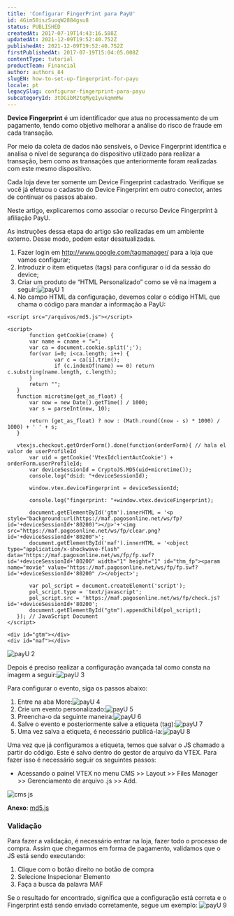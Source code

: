 ```yaml
---
title: 'Configurar FingerPrint para PayU'
id: 4Gim58iszSuoqW2884gsu8
status: PUBLISHED
createdAt: 2017-07-19T14:43:16.588Z
updatedAt: 2021-12-09T19:52:40.752Z
publishedAt: 2021-12-09T19:52:40.752Z
firstPublishedAt: 2017-07-19T15:04:05.008Z
contentType: tutorial
productTeam: Financial
author: authors_84
slugEN: how-to-set-up-fingerprint-for-payu
locale: pt
legacySlug: configurar-fingerprint-para-payu
subcategoryId: 3tDGibM2tqMyqIyukqmmMw
---
```


__Device Fingerprint__ é um identificador que atua no processamento de um pagamento, tendo como objetivo melhorar a análise do risco de fraude em cada transação. 

Por meio da coleta de dados não sensíveis, o Device Fingerprint identifica e analisa o nível de segurança do dispositivo utilizado para realizar a transação, bem como as transações que anteriormente foram realizadas com este mesmo dispositivo.

<div class="alert alert-info">
Cada loja deve ter somente um Device Fingerprint cadastrado. Verifique se você já efetuou o cadastro do Device Fingerprint em outro conector, antes de continuar os passos abaixo.
</div>

Neste artigo, explicaremos como associar o recurso Device Fingerprint à afiliação PayU.

<div class="alert alert-info">As instruções dessa etapa do artigo são realizadas em um ambiente externo. Desse modo, podem estar desatualizadas.</div>

1. Fazer login em http://www.google.com/tagmanager/ para a loja que vamos configurar;
2. Introduzir o item etiquetas (tags) para configurar o id da sessão do device;
3. Criar um produto de “HTML Personalizado” como se vê na imagem a seguir:![payU 1](https://images.contentful.com/alneenqid6w5/8Kc8zBKQFOmwK6G8ekgMa/2a26fa73a709b116cfdf899d4aee7a23/payU_1.png)
4. No campo HTML da configuração, devemos colar o código HTML que chama o código para mandar a informação a PayU:

```
<script src="/arquivos/md5.js"></script>

<script>
       function getCookie(cname) {
       var name = cname + "=";
       var ca = document.cookie.split(';');
       for(var i=0; i<ca.length; i++) {
               var c = ca[i].trim();
               if (c.indexOf(name) == 0) return c.substring(name.length, c.length);
       }
       return "";
   }
   function microtime(get_as_float) {
       var now = new Date().getTime() / 1000;
       var s = parseInt(now, 10);

       return (get_as_float) ? now : (Math.round((now - s) * 1000) / 1000) + ' ' + s;
   }

   vtexjs.checkout.getOrderForm().done(function(orderForm){ // hala el valor de userProfileId
       var uid = getCookie('VtexIdclientAutCookie') + orderForm.userProfileId;
       var deviceSessionId = CryptoJS.MD5(uid+microtime());
       console.log("dsid: "+deviceSessionId);

       window.vtex.deviceFingerprint = deviceSessionId;

       console.log("fingerprint: "+window.vtex.deviceFingerprint);

       document.getElementById('gtm').innerHTML = '<p style="background:url(https://maf.pagosonline.net/ws/fp?id='+deviceSessionId+'80200)"></p>'+'<img src="https://maf.pagosonline.net/ws/fp/clear.png?id='+deviceSessionId+'80200">';
       document.getElementById('maf').innerHTML = '<object type="application/x-shockwave-flash" data="https://maf.pagosonline.net/ws/fp/fp.swf?id='+deviceSessionId+'80200" width="1" height="1" id="thm_fp"><param name="movie" value="https://maf.pagosonline.net/ws/fp/fp.swf?id='+deviceSessionId+'80200" /></object>';

       var pol_script = document.createElement('script');
       pol_script.type = 'text/javascript';
       pol_script.src = 'https://maf.pagosonline.net/ws/fp/check.js?id='+deviceSessionId+'80200';
       document.getElementById("gtm").appendChild(pol_script);
   }); // JavaScript Document
</script>

<div id="gtm"></div>
<div id="maf"></div>
```

![payU 2](https://images.contentful.com/alneenqid6w5/4Y60ayHwaQa8ykaUQUmqgq/4a8ad711a25542b1513a75e94725c464/payU_2.png)

Depois é preciso realizar a configuração avançada tal como consta na imagem a seguir:![payU 3](https://images.contentful.com/alneenqid6w5/2tZRZWcwFWgq6IueAKWQ4o/c64a7a0f2b6dbaad9405e3e55408fb8c/payU_3.png)

Para configurar o evento, siga os passos abaixo:

1. Entre na aba More:![payU 4](https://images.contentful.com/alneenqid6w5/1NyDU3X1EseWcCisO04okg/66d6593915e933c22768633a76b4bf92/payU_4.png)
2. Crie um evento personalizado:![payU 5](https://images.contentful.com/alneenqid6w5/Xip98CFhokwoCs22GsUyK/a1c70a419c84d2f4fa2bb0908e0336cd/payU_5.png)
3. Preencha-o da seguinte maneira:![payU 6](https://images.contentful.com/alneenqid6w5/6Rdhtn8quA2IaqKSKeGa0u/0f7a6ed573a438475c477b5c09c331ad/payU_6.png)
4. Salve o evento e posteriormente salve a etiqueta (tag):![payU 7](https://images.contentful.com/alneenqid6w5/2AcLzAcwgMs2SwgkEqEmo2/941c852d50622d570e8fab6534780e33/payU_7.png)
5. Uma vez salva a etiqueta, é necessário publicá-la:![payU 8](https://images.contentful.com/alneenqid6w5/6mpOQSBwzYq844A8uCuWck/125894734e6996cc1521b46c3562a8a7/payU_8.png)

Uma vez que já configuramos a etiqueta, temos que salvar o JS chamado a partir do código. Este é salvo dentro do gestor de arquivo da VTEX. Para fazer isso é necessário seguir os seguintes passos:

- Acessando o painel VTEX no menu CMS >> Layout >> Files Manager >> Gerenciamento de arquivo .js >> Add.

![cms js](https://images.ctfassets.net/alneenqid6w5/175WhPco7ew6OSEUsIG4MU/68772fc79d642781908d19163d787141/cms_js.png)

__Anexo__: [md5.js](https://assets.contentful.com/alneenqid6w5/5PeWM49nPykYYeWI4cOCy4/60c61b5bcf0b4ce92f211f944ab261ad/md5.js)

### Validação

Para fazer a validação, é necessário entrar na loja, fazer todo o processo de compra. Assim que chegarmos em forma de pagamento, validamos que o JS está sendo executando:

1. Clique com o botão direito no botão de compra
2. Selecione Inspecionar Elemento
3. Faça a busca da palavra MAF

Se o resultado for encontrado, significa que a configuração está correta e o Fingerprint está sendo enviado corretamente, segue um exemplo:
![payU 9](https://images.contentful.com/alneenqid6w5/66H4gkLslyuk0sgOgm8IWC/3d04eca1fdb8ed6a7b4cbf7065a73ec3/payU_9.png)
